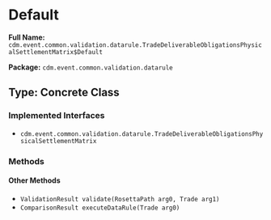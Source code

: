# Default

**Full Name:** `cdm.event.common.validation.datarule.TradeDeliverableObligationsPhysicalSettlementMatrix$Default`

**Package:** `cdm.event.common.validation.datarule`

## Type: Concrete Class

### Implemented Interfaces

- `cdm.event.common.validation.datarule.TradeDeliverableObligationsPhysicalSettlementMatrix`

### Methods

#### Other Methods

- `ValidationResult validate(RosettaPath arg0, Trade arg1)`
- `ComparisonResult executeDataRule(Trade arg0)`

